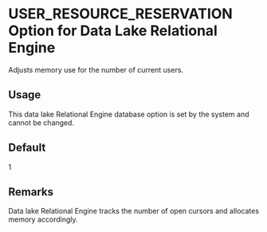 <!-- loioa666aac084f210159e159a5b0205c118 -->

# USER\_RESOURCE\_RESERVATION Option for Data Lake Relational Engine

Adjusts memory use for the number of current users.



<a name="loioa666aac084f210159e159a5b0205c118__section_rv2_mvs_swb"/>

## Usage

This data lake Relational Engine database option is set by the system and cannot be changed.



<a name="loioa666aac084f210159e159a5b0205c118__iq_refso_1074"/>

## Default

1



<a name="loioa666aac084f210159e159a5b0205c118__iq_refso_1075"/>

## Remarks

Data lake Relational Engine tracks the number of open cursors and allocates memory accordingly.

